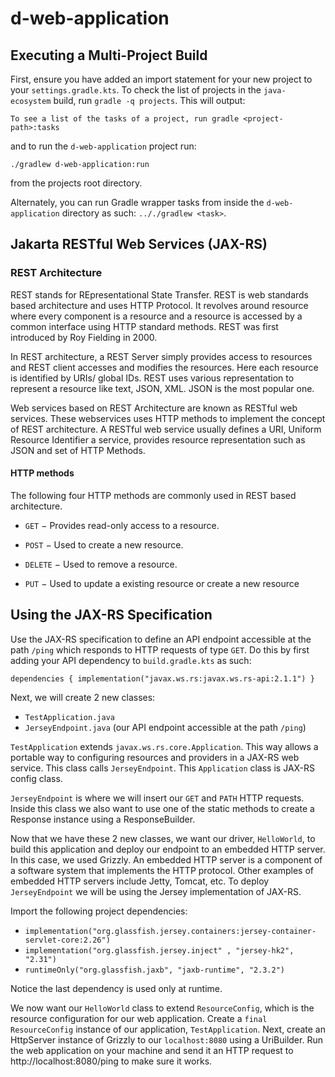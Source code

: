 # d-web-application

## Executing a Multi-Project Build
First, ensure you have added an import statement for your new project
to your `settings.gradle.kts`. To check the list of projects in the 
`java-ecosystem` build, run `gradle -q projects`.
This will output:

`To see a list of the tasks of a project, run gradle <project-path>:tasks`

and to run the `d-web-application` project run:

`./gradlew d-web-application:run`
 
from the projects root directory.
 
Alternately, you can run Gradle wrapper tasks from inside the `d-web-application`
directory as such: `.././gradlew <task>`.
 
## Jakarta RESTful Web Services (JAX-RS)

### REST Architecture
REST stands for REpresentational State Transfer. REST is web standards based architecture and uses 
HTTP Protocol. It revolves around resource where every component is a resource and a resource is 
accessed by a common interface using HTTP standard methods. REST was first introduced by Roy 
Fielding in 2000.

In REST architecture, a REST Server simply provides access to resources and REST client 
accesses and modifies the resources. Here each resource is identified by URIs/ global 
IDs. REST uses various representation to represent a resource like text, JSON, XML. 
JSON is the most popular one.

Web services based on REST Architecture are known as RESTful web services. 
These webservices uses HTTP methods to implement the concept of REST architecture.
A RESTful web service usually defines a URI, Uniform Resource Identifier a 
service, provides resource representation such as JSON and set of HTTP Methods.

#### HTTP methods
The following four HTTP methods are commonly used in REST based architecture.

* `GET` − Provides read-only access to a resource.

* `POST` − Used to create a new resource.

* `DELETE` − Used to remove a resource.

* `PUT` − Used to update a existing resource or create a new resource


## Using the JAX-RS Specification
Use the JAX-RS specification to define an API endpoint accessible at the 
path `/ping` which responds to HTTP requests of type `GET`. 
Do this by first adding your API dependency to `build.gradle.kts` as such:

`dependencies {
     implementation("javax.ws.rs:javax.ws.rs-api:2.1.1")
 }`

Next, we will create 2 new classes: 
* `TestApplication.java`
* `JerseyEndpoint.java` (our API endpoint accessible at the path `/ping`)

`TestApplication` extends `javax.ws.rs.core.Application`. This way allows a 
portable way to configuring resources and providers in a JAX-RS web service.
This class calls `JerseyEndpoint`. This `Application` class is JAX-RS config 
class.

`JerseyEndpoint` is where we will insert our `GET` and `PATH` HTTP requests. 
Inside this class we also want to use one of the static methods to create
a Response instance using a ResponseBuilder.

Now that we have these 2 new classes, we want our driver, `HelloWorld`, to 
build this application and deploy our endpoint to an embedded HTTP server.
In this case, we used Grizzly. An embedded HTTP server is a component of a 
software system that implements the HTTP protocol. Other examples of embedded 
HTTP servers include Jetty, Tomcat, etc. To deploy `JerseyEndpoint` we will
be using the Jersey implementation of JAX-RS.

Import the following project dependencies:
* `implementation("org.glassfish.jersey.containers:jersey-container-servlet-core:2.26")`
* `implementation("org.glassfish.jersey.inject" , "jersey-hk2", "2.31")`
* `runtimeOnly("org.glassfish.jaxb", "jaxb-runtime", "2.3.2")`

Notice the last dependency is used only at runtime.

We now want our `HelloWorld` class to extend `ResourceConfig`, which is the resource
configuration for our web application. Create a `final ResourceConfig` instance of our
application, `TestApplication`. Next, create an HttpServer instance of Grizzly to our
`localhost:8080` using a UriBuilder. Run the web application on your machine and send 
it an HTTP request to http://localhost:8080/ping to make sure it works.
